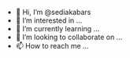 - 👋 Hi, I’m @sediakabars
- 👀 I’m interested in ...
- 🌱 I’m currently learning ...
- 💞️ I’m looking to collaborate on ...
- 📫 How to reach me ...

<!---
sediakabars/sediakabars is a ✨ special ✨ repository because its `README.md` (this file) appears on your GitHub profile.
You can click the Preview link to take a look at your changes.
--->
